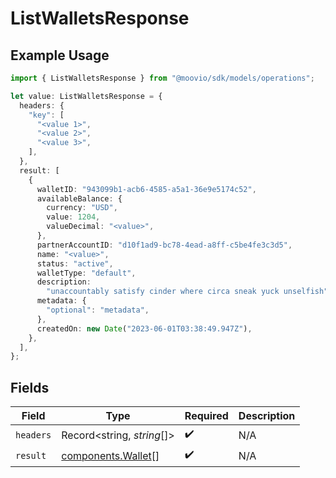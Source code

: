 # ListWalletsResponse

## Example Usage

```typescript
import { ListWalletsResponse } from "@moovio/sdk/models/operations";

let value: ListWalletsResponse = {
  headers: {
    "key": [
      "<value 1>",
      "<value 2>",
      "<value 3>",
    ],
  },
  result: [
    {
      walletID: "943099b1-acb6-4585-a5a1-36e9e5174c52",
      availableBalance: {
        currency: "USD",
        value: 1204,
        valueDecimal: "<value>",
      },
      partnerAccountID: "d10f1ad9-bc78-4ead-a8ff-c5be4fe3c3d5",
      name: "<value>",
      status: "active",
      walletType: "default",
      description:
        "unaccountably satisfy cinder where circa sneak yuck unselfish",
      metadata: {
        "optional": "metadata",
      },
      createdOn: new Date("2023-06-01T03:38:49.947Z"),
    },
  ],
};
```

## Fields

| Field                                                    | Type                                                     | Required                                                 | Description                                              |
| -------------------------------------------------------- | -------------------------------------------------------- | -------------------------------------------------------- | -------------------------------------------------------- |
| `headers`                                                | Record<string, *string*[]>                               | :heavy_check_mark:                                       | N/A                                                      |
| `result`                                                 | [components.Wallet](../../models/components/wallet.md)[] | :heavy_check_mark:                                       | N/A                                                      |